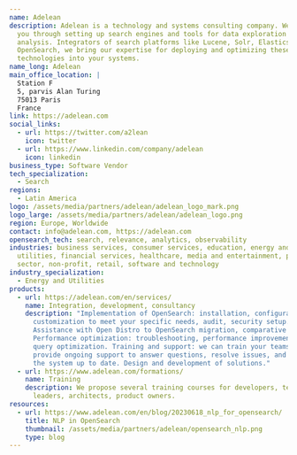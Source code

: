 ```yaml
---
name: Adelean
description: Adelean is a technology and systems consulting company. We guide
  you through setting up search engines and tools for data exploration and
  analysis. Integrators of search platforms like Lucene, Solr, Elasticsearch and
  OpenSearch, we bring our expertise for deploying and optimizing these
  technologies into your systems.
name_long: Adelean
main_office_location: |
  Station F
  5, parvis Alan Turing
  75013 Paris
  France
link: https://adelean.com
social_links:
  - url: https://twitter.com/a2lean
    icon: twitter
  - url: https://www.linkedin.com/company/adelean
    icon: linkedin
business_type: Software Vendor
tech_specialization:
  - Search
regions:
  - Latin America
logo: /assets/media/partners/adelean/adelean_logo_mark.png
logo_large: /assets/media/partners/adelean/adelean_logo.png
region: Europe, Worldwide
contact: info@adelean.com, https://adelean.com
opensearch_tech: search, relevance, analytics, observability
industries: business services, consumer services, education, energy and
  utilities, financial services, healthcare, media and entertainment, public
  sector, non-profit, retail, software and technology
industry_specialization:
  - Energy and Utilities
products:
  - url: https://adelean.com/en/services/
    name: Integration, development, consultancy
    description: "Implementation of OpenSearch: installation, configuration, and
      customization to meet your specific needs, audit, security setup.
      Assistance with Open Distro to OpenSearch migration, comparative studies.
      Performance optimization: troubleshooting, performance improvement and
      query optimization. Training and support: we can train your teams and also
      provide ongoing support to answer questions, resolve issues, and help keep
      the system up to date. Design and development of solutions."
  - url: https://www.adelean.com/formations/
    name: Training
    description: We propose several training courses for developers, technical
      leaders, architects, product owners.
resources:
  - url: https://www.adelean.com/en/blog/20230618_nlp_for_opensearch/
    title: NLP in OpenSearch
    thumbnail: /assets/media/partners/adelean/opensearch_nlp.png
    type: blog
---
```


